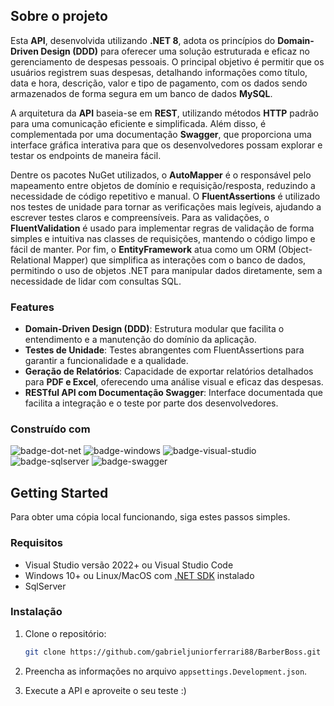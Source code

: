## Sobre o projeto

Esta **API**, desenvolvida utilizando **.NET 8**, adota os princípios do **Domain-Driven Design (DDD)** para oferecer uma solução estruturada e eficaz no gerenciamento de despesas pessoais. O principal objetivo é permitir que os usuários registrem suas despesas, detalhando informações como título, data e hora, descrição, valor e tipo de pagamento, com os dados sendo armazenados de forma segura em um banco de dados **MySQL**.

A arquitetura da **API** baseia-se em **REST**, utilizando métodos **HTTP** padrão para uma comunicação eficiente e simplificada. Além disso, é complementada por uma documentação **Swagger**, que proporciona uma interface gráfica interativa para que os desenvolvedores possam explorar e testar os endpoints de maneira fácil.

Dentre os pacotes NuGet utilizados, o **AutoMapper** é o responsável pelo mapeamento entre objetos de domínio e requisição/resposta, reduzindo a necessidade de código repetitivo e manual. O **FluentAssertions** é utilizado nos testes de unidade para tornar as verificações mais legíveis, ajudando a escrever testes claros e compreensíveis. Para as validações, o **FluentValidation** é usado para implementar regras de validação de forma simples e intuitiva nas classes de requisições, mantendo o código limpo e fácil de manter. Por fim, o **EntityFramework** atua como um ORM (Object-Relational Mapper) que simplifica as interações com o banco de dados, permitindo o uso de objetos .NET para manipular dados diretamente, sem a necessidade de lidar com consultas SQL.

<!-- ![hero-image] -->

### Features

- **Domain-Driven Design (DDD)**: Estrutura modular que facilita o entendimento e a manutenção do domínio da aplicação.
- **Testes de Unidade**: Testes abrangentes com FluentAssertions para garantir a funcionalidade e a qualidade.
- **Geração de Relatórios**: Capacidade de exportar relatórios detalhados para **PDF e Excel**, oferecendo uma análise visual e eficaz das despesas.
- **RESTful API com Documentação Swagger**: Interface documentada que facilita a integração e o teste por parte dos desenvolvedores.

### Construído com

![badge-dot-net]
![badge-windows]
![badge-visual-studio]
![badge-sqlserver]
![badge-swagger]

## Getting Started

Para obter uma cópia local funcionando, siga estes passos simples.

### Requisitos

* Visual Studio versão 2022+ ou Visual Studio Code
* Windows 10+ ou Linux/MacOS com [.NET SDK][dot-net-sdk] instalado
* SqlServer

### Instalação

1. Clone o repositório:
    ```sh
    git clone https://github.com/gabrieljuniorferrari88/BarberBoss.git
    ```

2. Preencha as informações no arquivo `appsettings.Development.json`.
3. Execute a API e aproveite o seu teste :)

<!-- Links -->
[dot-net-sdk]: https://dotnet.microsoft.com/en-us/download/dotnet/8.0

<!-- Images -->
<!-- [hero-image]: images/heroimage.png -->

<!-- Badges -->
[badge-dot-net]: https://img.shields.io/badge/.NET-512BD4?logo=dotnet&logoColor=fff&style=for-the-badge
[badge-windows]: https://img.shields.io/badge/Windows-0078D4?logo=windows&logoColor=fff&style=for-the-badge
[badge-visual-studio]: https://img.shields.io/badge/Visual%20Studio-5C2D91?logo=visualstudio&logoColor=fff&style=for-the-badge
[badge-sqlserver]: https://img.shields.io/badge/SqlServer-4479A1?logo=sqlserver&logoColor=fff&style=for-the-badge
[badge-swagger]: https://img.shields.io/badge/Swagger-85EA2D?logo=swagger&logoColor=000&style=for-the-badge
